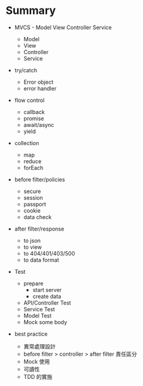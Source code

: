 Summary
=======

-	MVCS - Model View Controller Service

	-	Model
	-	View
	-	Controller
	-	Service

-	try/catch

	-	Error object
	-	error handler

-	flow control

	-	callback
	-	promise
	-	await/async
	-	yield

-	collection

	-	map
	-	reduce
	-	forEach

-	before filter/policies

	-	secure
	-	session
	-	passport
	-	cookie
	-	data check

-	after filter/response

	-	to json
	-	to view
	-	to 404/401/403/500
	-	to data format

-	Test

	-	prepare
		-	start server
		-	create data
	-	API/Controller Test
	-	Service Test
	-	Model Test
	-	Mock some body

-	best practice

	-	異常處理設計
	-	before filter > controller > after filter 責任區分
	-	Mock 使用
	-	可讀性
	-	TDD 的實施
